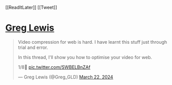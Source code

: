 [[ReadItLater]] [[Tweet]]

# [Greg Lewis](https://twitter.com/Greg_GLD/status/1771146684375896472)

> Video compression for web is hard. I have learnt this stuff just through trial and error.  
>   
> In this thread, I'll show you how to optimise your video for web.  
>   
> 1/8🧵 [pic.twitter.com/SWBELBnZAf](https://t.co/SWBELBnZAf)
> 
> — Greg Lewis (@Greg\_GLD) [March 22, 2024](https://twitter.com/Greg_GLD/status/1771146684375896472?ref_src=twsrc%5Etfw)